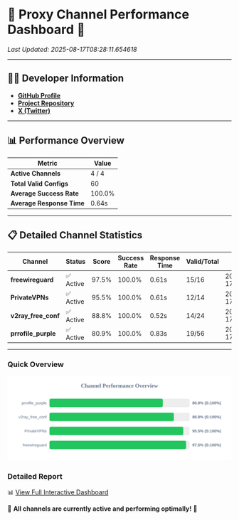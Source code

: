 # 🌟 Proxy Channel Performance Dashboard 🌟

_Last Updated: 2025-08-17T08:28:11.654618_

---

## 👩‍💻 Developer Information

- **[GitHub Profile](https://github.com/4n0nymou3)**  
- **[Project Repository](https://github.com/4n0nymou3/multi-proxy-config-fetcher)**  
- **[X (Twitter)](https://x.com/4n0nymou3)**  

---

## 📊 Performance Overview

| Metric                | Value       |
|-----------------------|-------------|
| **Active Channels**   | 4 / 4       |
| **Total Valid Configs** | 60          |
| **Average Success Rate** | 100.0%      |
| **Average Response Time** | 0.64s       |

---

## 📋 Detailed Channel Statistics

| Channel          | Status     | Score  | Success Rate | Response Time | Valid/Total | Last Success               |
|------------------|------------|--------|--------------|---------------|-------------|----------------------------|
| **freewireguard**  | ✅ Active  | 97.5%  | 100.0% | 0.61s         | 15/16       | 2025-08-17T08:28:11.653297 |
| **PrivateVPNs**  | ✅ Active  | 95.5%  | 100.0% | 0.61s         | 12/14       | 2025-08-17T08:28:11.011585 |
| **v2ray_free_conf**  | ✅ Active  | 88.8%  | 100.0% | 0.52s         | 14/24       | 2025-08-17T08:28:10.355836 |
| **prrofile_purple**  | ✅ Active  | 80.9%  | 100.0% | 0.83s         | 19/56       | 2025-08-17T08:28:09.780616 |

---

### Quick Overview
<div align="center">
  <a href="https://raw.githubusercontent.com/nullluser/NullRepo/refs/heads/main/assets/channel_stats_chart.svg">
    <img src="https://raw.githubusercontent.com/nullluser/NullRepo/refs/heads/main/assets/channel_stats_chart.svg" alt="Source Performance Statistics" width="800">
  </a>
</div>

### Detailed Report
📊 [View Full Interactive Dashboard](https://htmlpreview.github.io/?https://github.com/nullluser/NullRepo/blob/main/assets/performance_report.html)

🎉 **All channels are currently active and performing optimally!** 🎉
